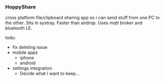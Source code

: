 ### HoppyShare

cross platform file/clipboard sharing app so i can send stuff from one PC to the other. Sits in systray. Faster than airdrop. Uses mqtt broker and bluetooth LE.

todo:
- fix deleting issue
- mobile apps
  - iphone
  - android
- settings integration
  - Decide what I want to keep...
